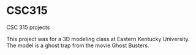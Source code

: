 # CSC315
CSC 315 projects

This project was for a 3D modeling class at Eastern Kentucky University.  The model is a ghost trap from the movie Ghost Busters.
